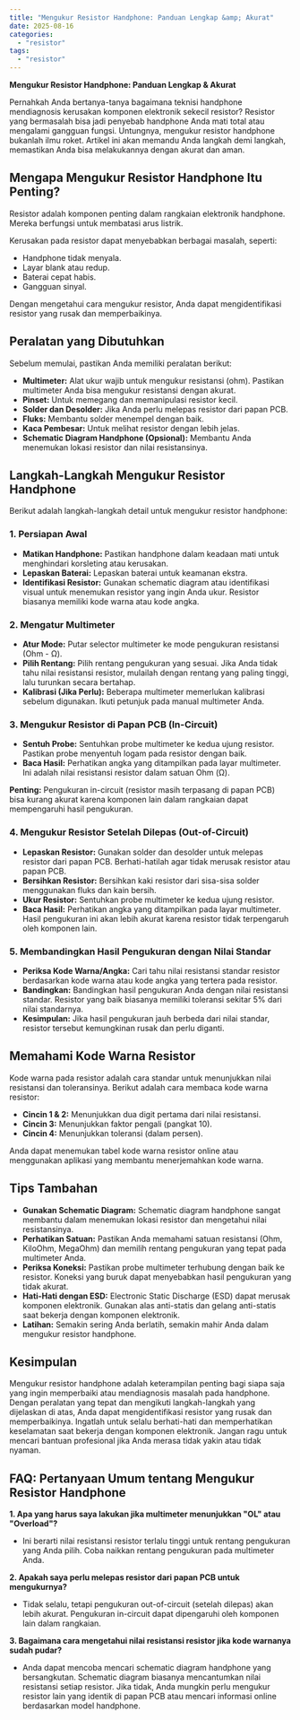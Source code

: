 ```yaml
---
title: "Mengukur Resistor Handphone: Panduan Lengkap &amp; Akurat"
date: 2025-08-16
categories: 
  - "resistor"
tags: 
  - "resistor"
---
```


**Mengukur Resistor Handphone: Panduan Lengkap & Akurat**

Pernahkah Anda bertanya-tanya bagaimana teknisi handphone mendiagnosis kerusakan komponen elektronik sekecil resistor? Resistor yang bermasalah bisa jadi penyebab handphone Anda mati total atau mengalami gangguan fungsi. Untungnya, mengukur resistor handphone bukanlah ilmu roket. Artikel ini akan memandu Anda langkah demi langkah, memastikan Anda bisa melakukannya dengan akurat dan aman.

## Mengapa Mengukur Resistor Handphone Itu Penting?

Resistor adalah komponen penting dalam rangkaian elektronik handphone. Mereka berfungsi untuk membatasi arus listrik.

Kerusakan pada resistor dapat menyebabkan berbagai masalah, seperti:

- Handphone tidak menyala.
- Layar blank atau redup.
- Baterai cepat habis.
- Gangguan sinyal.

Dengan mengetahui cara mengukur resistor, Anda dapat mengidentifikasi resistor yang rusak dan memperbaikinya.

## Peralatan yang Dibutuhkan

Sebelum memulai, pastikan Anda memiliki peralatan berikut:

- **Multimeter:** Alat ukur wajib untuk mengukur resistansi (ohm). Pastikan multimeter Anda bisa mengukur resistansi dengan akurat.
- **Pinset:** Untuk memegang dan memanipulasi resistor kecil.
- **Solder dan Desolder:** Jika Anda perlu melepas resistor dari papan PCB.
- **Fluks:** Membantu solder menempel dengan baik.
- **Kaca Pembesar:** Untuk melihat resistor dengan lebih jelas.
- **Schematic Diagram Handphone (Opsional):** Membantu Anda menemukan lokasi resistor dan nilai resistansinya.

## Langkah-Langkah Mengukur Resistor Handphone

Berikut adalah langkah-langkah detail untuk mengukur resistor handphone:

### 1\. Persiapan Awal

- **Matikan Handphone:** Pastikan handphone dalam keadaan mati untuk menghindari korsleting atau kerusakan.
- **Lepaskan Baterai:** Lepaskan baterai untuk keamanan ekstra.
- **Identifikasi Resistor:** Gunakan schematic diagram atau identifikasi visual untuk menemukan resistor yang ingin Anda ukur. Resistor biasanya memiliki kode warna atau kode angka.

### 2\. Mengatur Multimeter

- **Atur Mode:** Putar selector multimeter ke mode pengukuran resistansi (Ohm - Ω).
- **Pilih Rentang:** Pilih rentang pengukuran yang sesuai. Jika Anda tidak tahu nilai resistansi resistor, mulailah dengan rentang yang paling tinggi, lalu turunkan secara bertahap.
- **Kalibrasi (Jika Perlu):** Beberapa multimeter memerlukan kalibrasi sebelum digunakan. Ikuti petunjuk pada manual multimeter Anda.

### 3\. Mengukur Resistor di Papan PCB (In-Circuit)

- **Sentuh Probe:** Sentuhkan probe multimeter ke kedua ujung resistor. Pastikan probe menyentuh logam pada resistor dengan baik.
- **Baca Hasil:** Perhatikan angka yang ditampilkan pada layar multimeter. Ini adalah nilai resistansi resistor dalam satuan Ohm (Ω).

**Penting:** Pengukuran in-circuit (resistor masih terpasang di papan PCB) bisa kurang akurat karena komponen lain dalam rangkaian dapat mempengaruhi hasil pengukuran.

### 4\. Mengukur Resistor Setelah Dilepas (Out-of-Circuit)

- **Lepaskan Resistor:** Gunakan solder dan desolder untuk melepas resistor dari papan PCB. Berhati-hatilah agar tidak merusak resistor atau papan PCB.
- **Bersihkan Resistor:** Bersihkan kaki resistor dari sisa-sisa solder menggunakan fluks dan kain bersih.
- **Ukur Resistor:** Sentuhkan probe multimeter ke kedua ujung resistor.
- **Baca Hasil:** Perhatikan angka yang ditampilkan pada layar multimeter. Hasil pengukuran ini akan lebih akurat karena resistor tidak terpengaruh oleh komponen lain.

### 5\. Membandingkan Hasil Pengukuran dengan Nilai Standar

- **Periksa Kode Warna/Angka:** Cari tahu nilai resistansi standar resistor berdasarkan kode warna atau kode angka yang tertera pada resistor.
- **Bandingkan:** Bandingkan hasil pengukuran Anda dengan nilai resistansi standar. Resistor yang baik biasanya memiliki toleransi sekitar 5% dari nilai standarnya.
- **Kesimpulan:** Jika hasil pengukuran jauh berbeda dari nilai standar, resistor tersebut kemungkinan rusak dan perlu diganti.

## Memahami Kode Warna Resistor

Kode warna pada resistor adalah cara standar untuk menunjukkan nilai resistansi dan toleransinya. Berikut adalah cara membaca kode warna resistor:

- **Cincin 1 & 2:** Menunjukkan dua digit pertama dari nilai resistansi.
- **Cincin 3:** Menunjukkan faktor pengali (pangkat 10).
- **Cincin 4:** Menunjukkan toleransi (dalam persen).

Anda dapat menemukan tabel kode warna resistor online atau menggunakan aplikasi yang membantu menerjemahkan kode warna.

## Tips Tambahan

- **Gunakan Schematic Diagram:** Schematic diagram handphone sangat membantu dalam menemukan lokasi resistor dan mengetahui nilai resistansinya.
- **Perhatikan Satuan:** Pastikan Anda memahami satuan resistansi (Ohm, KiloOhm, MegaOhm) dan memilih rentang pengukuran yang tepat pada multimeter Anda.
- **Periksa Koneksi:** Pastikan probe multimeter terhubung dengan baik ke resistor. Koneksi yang buruk dapat menyebabkan hasil pengukuran yang tidak akurat.
- **Hati-Hati dengan ESD:** Electronic Static Discharge (ESD) dapat merusak komponen elektronik. Gunakan alas anti-statis dan gelang anti-statis saat bekerja dengan komponen elektronik.
- **Latihan:** Semakin sering Anda berlatih, semakin mahir Anda dalam mengukur resistor handphone.

## Kesimpulan

Mengukur resistor handphone adalah keterampilan penting bagi siapa saja yang ingin memperbaiki atau mendiagnosis masalah pada handphone. Dengan peralatan yang tepat dan mengikuti langkah-langkah yang dijelaskan di atas, Anda dapat mengidentifikasi resistor yang rusak dan memperbaikinya. Ingatlah untuk selalu berhati-hati dan memperhatikan keselamatan saat bekerja dengan komponen elektronik. Jangan ragu untuk mencari bantuan profesional jika Anda merasa tidak yakin atau tidak nyaman.

## FAQ: Pertanyaan Umum tentang Mengukur Resistor Handphone

**1\. Apa yang harus saya lakukan jika multimeter menunjukkan "OL" atau "Overload"?**

- Ini berarti nilai resistansi resistor terlalu tinggi untuk rentang pengukuran yang Anda pilih. Coba naikkan rentang pengukuran pada multimeter Anda.

**2\. Apakah saya perlu melepas resistor dari papan PCB untuk mengukurnya?**

- Tidak selalu, tetapi pengukuran out-of-circuit (setelah dilepas) akan lebih akurat. Pengukuran in-circuit dapat dipengaruhi oleh komponen lain dalam rangkaian.

**3\. Bagaimana cara mengetahui nilai resistansi resistor jika kode warnanya sudah pudar?**

- Anda dapat mencoba mencari schematic diagram handphone yang bersangkutan. Schematic diagram biasanya mencantumkan nilai resistansi setiap resistor. Jika tidak, Anda mungkin perlu mengukur resistor lain yang identik di papan PCB atau mencari informasi online berdasarkan model handphone.
